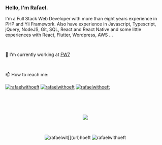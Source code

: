 ### Hello, I'm Rafael.

I'm a Full Stack Web Developer with more than eight years experience in PHP and Yii Framework.
Also have experience in Javascript, Typescript, jQuery, NodeJS, Git, SQL, React and React Native and some little experiences with React, Flutter, Wordpress, AWS ...

<br/>

:briefcase: I'm currently working at [FW7](https://www.linkedin.com/company/fw7-solucoes "FW7")

<br/>

📫 How to reach me:

<p align="left">
<a href="https://linkedin.com/in/rafaelwithoeft" target="blank"><img align="center" src="https://img.shields.io/badge/linkedin-%230077B5.svg?style=for-the-badge&logo=linkedin&logoColor=white" alt="rafaelwithoeft"/></a>
<a href="https://pt.stackoverflow.com/users/21222/rafael-withoeft" target="blank"><img align="center" src="https://img.shields.io/badge/-Stackoverflow-FE7A16?style=for-the-badge&logo=stack-overflow&logoColor=white" alt="rafaelwithoeft"/></a>
<a href="https://instagram.com/rafaelwithoeft" target="blank"><img align="center" src="https://img.shields.io/badge/rafaelwithoeft-%23E4405F.svg?style=for-the-badge&logo=Instagram&logoColor=white" alt="rafaelwithoeft"/></a>  
</p>

<br/>
<br/>
<br/>

<p align="center">
  <a href="https://skillicons.dev">
    <img src="https://skillicons.dev/icons?i=js,ts,jquery,nodejs,react,html,git,php" />
  </a>
</p>

<br/>

<p align="center">
 <img align="center" src="https://github-readme-stats.vercel.app/api?username=rafaelwithoeft&show_icons=true&theme=gotham" alt="rafaelwit[](url)hoeft"/>
 <img align="center" src="https://github-readme-stats.vercel.app/api/top-langs/?username=rafaelwithoeft&layout=compact" alt="rafaelwithoeft"/>
</p>
